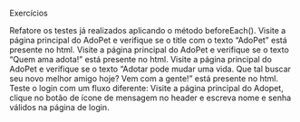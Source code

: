 Exercícios

Refatore os testes já realizados aplicando o método beforeEach().
Visite a página principal do AdoPet e verifique se o title com o texto “AdoPet” está presente no html.
Visite a página principal do AdoPet e verifique se o texto “Quem ama adota!” está presente no html.
Visite a página principal do AdoPet e verifique se o texto “Adotar pode mudar uma vida. Que tal buscar seu novo melhor amigo hoje? Vem com a gente!” está presente no html.
Teste o login com um fluxo diferente: Visite a página principal do Adopet, clique no botão de ícone de mensagem no header e escreva nome e senha válidos na página de login.